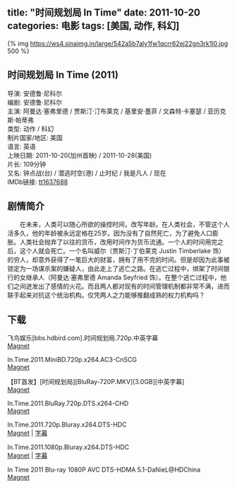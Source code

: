 title: "时间规划局 In Time"
date: 2011-10-20
categories: 电影
tags: [美国, 动作, 科幻]
---
{% img https://ws4.sinaimg.in/large/542a5b7aly1fw1qcrr62ej22gn3rk1l0.jpg 500 %}

## 时间规划局 In Time (2011)
导演: 安德鲁·尼科尔  
编剧: 安德鲁·尼科尔  
主演: 阿曼达·塞弗里德 / 贾斯汀·汀布莱克 / 基里安·墨菲 / 文森特·卡塞瑟 / 亚历克斯·帕蒂弗  
类型: 动作 / 科幻  
制片国家/地区: 美国  
语言: 英语  
上映日期: 2011-10-20(加州首映) / 2011-10-28(美国)  
片长: 109分钟  
又名: 钟点战(台) / 潜逃时空(港) / 止时纪 / 我是凡人 / 现在  
IMDb链接: [tt1637688](http://www.imdb.com/title/tt1637688)

## 剧情简介
　　在未来，人类可以随心所欲的操控时间，改写年龄。在人类社会，不管这个人活多久，他的年龄被永远定格在25岁。因为没有了自然死亡，为了避免人口膨胀。人类社会抛弃了以往的货币，改用时间作为货币流通。一个人的时间用完之后，这个人就会死亡。一个名叫威尔（贾斯汀·丁伯莱克 Justin Timberlake 饰）的穷人，却意外获得了一笔巨大的财富，拥有了用不完的时间。但是却因为此事被锁定为一场谋杀案的嫌疑人，由此走上了逃亡之路。在逃亡过程中，绑架了时间银行的女继承人（阿曼达·塞弗里德 Amanda Seyfried 饰）。在整个逃亡过程中，他们之间迸发出了感情的火花。而且两人都对现有的时间管理机制都非常不满，进而联手起来对抗这个统治机构。仅凭两人之力能够推翻成熟的权力机构吗？

## 下载
飞鸟娱乐\[bbs.hdbird.com\].时间规划局.720p.中英字幕  
[Magnet](magnet:?xt=urn:btih:1686ECDE9D388E498349D0890924BB3A8A5496B9)

In.Time.2011.MiniBD.720p.x264.AC3-CnSCG  
[Magnet](magnet:?xt=urn:btih:5557FDACABC5C25156FE15F6E6BDE434C73D5F62)

【BT首发】\[时间规划局\]\[BluRay-720P.MKV\]\[3.0GB\]\[中英字幕\]  
[Magnet](magnet:?xt=urn:btih:5E403CE82A1F1A7077017F9969EB3630AD908B1B)

In.Time.2011.BluRay.720p.DTS.x264-CHD  
[Magnet](magnet:?xt=urn:btih:052637A51345B90965638690621AEB9A152A58D5)

In.Time.2011.720p.Bluray.x264.DTS-HDC  
[Magnet](magnet:?xt=urn:btih:2E4A80CC0D507B2EF9A7F434E280D0C8AA367E8E) | [字幕](https://www.lanzous.com/i221cjg)

In.Time.2011.1080p.Bluray.x264.DTS-HDC  
[Magnet](magnet:?xt=urn:btih:EC1BE3489A41D4C6E0D454423BFF5AF9237684EB) | [字幕](https://www.lanzous.com/i221ckh)

In Time 2011 Blu-ray 1080P AVC DTS-HDMA 5.1-DaNieL@HDChina  
[Magnet](magnet:?xt=urn:btih:0A1E18A806C9E7BF1E47F2FAD81F04EE43336FA4)
